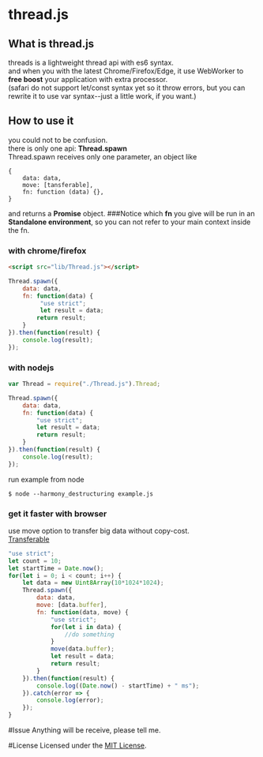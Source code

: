 # thread.js

## What is thread.js
threads is a lightweight thread api with es6 syntax.  
and when you with the latest Chrome/Firefox/Edge, it use WebWorker to **free boost** your application with extra processor.  
(safari do not support let/const syntax yet so it throw errors, but you can rewrite it to use var syntax--just a little work, if you want.)

## How to use it

you could not to be confusion.  
there is only one api: **Thread.spawn**   
Thread.spawn receives only one parameter, an object like  

```
{
	data: data,
	move: [tansferable],
	fn: function (data) {},
}
```
and returns a **Promise** object.
###Notice
which **fn** you give will be run in an **Standalone environment**, so you can not refer to your main context inside the fn.

### with chrome/firefox
```html
<script src="lib/Thread.js"></script>
```
```javascript
Thread.spawn({
	data: data,
	fn: function(data) {
		 "use strict";
		 let result = data;
	    return result;
	}
}).then(function(result) {
	console.log(result);
});
```

### with nodejs

```javascript
var Thread = require("./Thread.js").Thread;

Thread.spawn({
	data: data,
	fn: function(data) {
		"use strict";
		let result = data;
   		return result;
	}
}).then(function(result) {
	console.log(result);
});
```

run example from node
	
	$ node --harmony_destructuring example.js

### get it faster with browser
use move option to transfer big data without copy-cost.  
[Transferable](https://developer.mozilla.org/en-US/docs/Web/API/Transferable)

```javascript
"use strict";
let count = 10;
let startTime = Date.now();
for(let i = 0; i < count; i++) {
    let data = new Uint8Array(10*1024*1024);
    Thread.spawn({
		data: data,
		move: [data.buffer],
		fn: function(data, move) {
			"use strict";
			for(let i in data) {
				//do something
			}
			move(data.buffer);
			let result = data;
	 	  	return result;
		}
    }).then(function(result) {
		console.log((Date.now() - startTime) + " ms");
    }).catch(error => {
    	console.log(error);
    });
}
```

#Issue
Anything will be receive, please tell me.

#License
Licensed under the [MIT License](https://opensource.org/licenses/MIT).